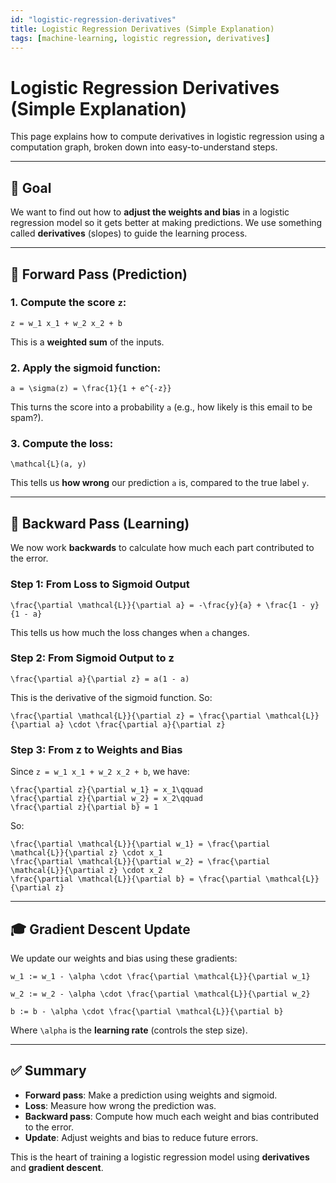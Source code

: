 ```yaml
---
id: "logistic-regression-derivatives"
title: Logistic Regression Derivatives (Simple Explanation)
tags: [machine-learning, logistic regression, derivatives]
---
```

# Logistic Regression Derivatives (Simple Explanation)

This page explains how to compute derivatives in logistic regression using a computation graph, broken down into easy-to-understand steps.

---

## 🧬 Goal

We want to find out how to **adjust the weights and bias** in a logistic regression model so it gets better at making predictions. We use something called **derivatives** (slopes) to guide the learning process.

---

## 🔄 Forward Pass (Prediction)

### 1. Compute the score `z`:

```
z = w_1 x_1 + w_2 x_2 + b
```

This is a **weighted sum** of the inputs.

### 2. Apply the sigmoid function:

```
a = \sigma(z) = \frac{1}{1 + e^{-z}}
```

This turns the score into a probability `a` (e.g., how likely is this email to be spam?).

### 3. Compute the loss:

```
\mathcal{L}(a, y)
```

This tells us **how wrong** our prediction `a` is, compared to the true label `y`.

---

## 🔄 Backward Pass (Learning)

We now work **backwards** to calculate how much each part contributed to the error.

### Step 1: From Loss to Sigmoid Output

```
\frac{\partial \mathcal{L}}{\partial a} = -\frac{y}{a} + \frac{1 - y}{1 - a}
```

This tells us how much the loss changes when `a` changes.

### Step 2: From Sigmoid Output to z

```
\frac{\partial a}{\partial z} = a(1 - a)
```

This is the derivative of the sigmoid function. So:

```
\frac{\partial \mathcal{L}}{\partial z} = \frac{\partial \mathcal{L}}{\partial a} \cdot \frac{\partial a}{\partial z}
```

### Step 3: From z to Weights and Bias

Since `z = w_1 x_1 + w_2 x_2 + b`, we have:

```
\frac{\partial z}{\partial w_1} = x_1\qquad
\frac{\partial z}{\partial w_2} = x_2\qquad
\frac{\partial z}{\partial b} = 1
```

So:

```
\frac{\partial \mathcal{L}}{\partial w_1} = \frac{\partial \mathcal{L}}{\partial z} \cdot x_1
\frac{\partial \mathcal{L}}{\partial w_2} = \frac{\partial \mathcal{L}}{\partial z} \cdot x_2
\frac{\partial \mathcal{L}}{\partial b} = \frac{\partial \mathcal{L}}{\partial z}
```

---

## 🎓 Gradient Descent Update

We update our weights and bias using these gradients:

```
w_1 := w_1 - \alpha \cdot \frac{\partial \mathcal{L}}{\partial w_1}
```

```
w_2 := w_2 - \alpha \cdot \frac{\partial \mathcal{L}}{\partial w_2}
```

```
b := b - \alpha \cdot \frac{\partial \mathcal{L}}{\partial b}
```

Where `\alpha` is the **learning rate** (controls the step size).

---

## ✅ Summary

- **Forward pass**: Make a prediction using weights and sigmoid.
- **Loss**: Measure how wrong the prediction was.
- **Backward pass**: Compute how much each weight and bias contributed to the error.
- **Update**: Adjust weights and bias to reduce future errors.

This is the heart of training a logistic regression model using **derivatives** and **gradient descent**.